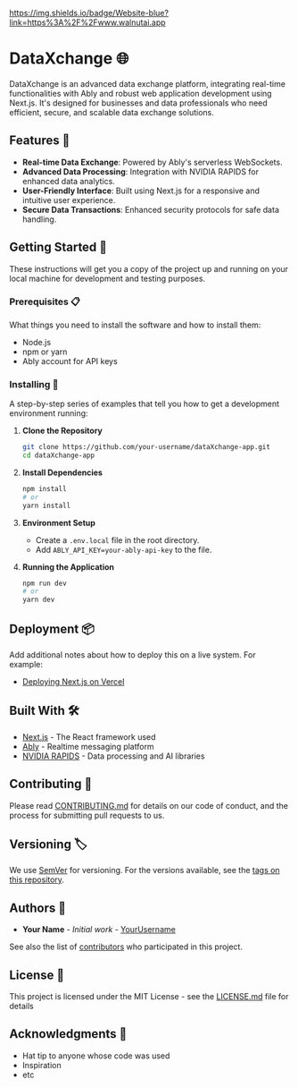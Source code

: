 https://img.shields.io/badge/Website-blue?link=https%3A%2F%2Fwww.walnutai.app

# DataXchange 🌐

DataXchange is an advanced data exchange platform, integrating real-time functionalities with Ably and robust web application development using Next.js. It's designed for businesses and data professionals who need efficient, secure, and scalable data exchange solutions.

## Features 🚀

- **Real-time Data Exchange**: Powered by Ably's serverless WebSockets.
- **Advanced Data Processing**: Integration with NVIDIA RAPIDS for enhanced data analytics.
- **User-Friendly Interface**: Built using Next.js for a responsive and intuitive user experience.
- **Secure Data Transactions**: Enhanced security protocols for safe data handling.

## Getting Started 🏁

These instructions will get you a copy of the project up and running on your local machine for development and testing purposes.

### Prerequisites 📋

What things you need to install the software and how to install them:
- Node.js
- npm or yarn
- Ably account for API keys


### Installing 🔧

A step-by-step series of examples that tell you how to get a development environment running:

1. **Clone the Repository**
    ```bash
    git clone https://github.com/your-username/dataXchange-app.git
    cd dataXchange-app
    ```

2. **Install Dependencies**
    ```bash
    npm install
    # or
    yarn install
    ```

3. **Environment Setup**
    - Create a `.env.local` file in the root directory.
    - Add `ABLY_API_KEY=your-ably-api-key` to the file.

4. **Running the Application**
    ```bash
    npm run dev
    # or
    yarn dev
    ```

## Deployment 📦

Add additional notes about how to deploy this on a live system. For example:

- [Deploying Next.js on Vercel](https://nextjs.org/docs/deployment)

## Built With 🛠️

- [Next.js](https://nextjs.org/) - The React framework used
- [Ably](https://www.ably.io/) - Realtime messaging platform
- [NVIDIA RAPIDS](https://rapids.ai/) - Data processing and AI libraries

## Contributing 🤝

Please read [CONTRIBUTING.md](CONTRIBUTING.md) for details on our code of conduct, and the process for submitting pull requests to us.

## Versioning 🏷️

We use [SemVer](http://semver.org/) for versioning. For the versions available, see the [tags on this repository](https://github.com/your-username/dataXchange-app/tags).

## Authors 👥

- **Your Name** - *Initial work* - [YourUsername](https://github.com/YourUsername)

See also the list of [contributors](https://github.com/your-username/dataXchange-app/contributors) who participated in this project.

## License 📄

This project is licensed under the MIT License - see the [LICENSE.md](LICENSE.md) file for details

## Acknowledgments 🎉

- Hat tip to anyone whose code was used
- Inspiration
- etc
